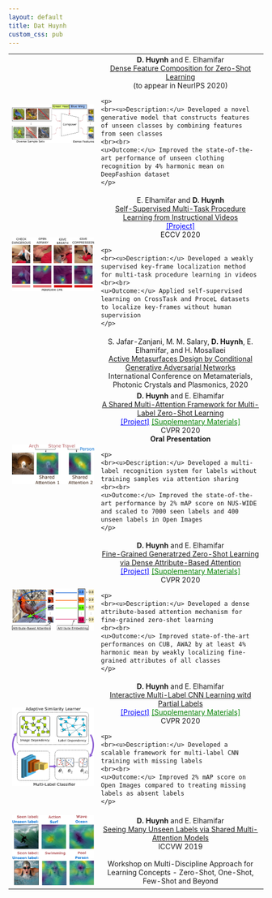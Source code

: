 ```yaml
---
layout: default
title: Dat Huynh
custom_css: pub
---
```


<table>

<tr>
<td>
<img src="figures/dense_feature_composition.png" class="center">
</td>
<td>
	<center>
		<b>D. Huynh</b> and E. Elhamifar<br>
		<a href="">Dense Feature Composition for Zero-Shot Learning</a><br>
		(to appear in NeurIPS 2020)<br>
	</center>
	
	<p>
	<br><u>Description:</u> Developed a novel generative model that constructs features of unseen classes by combining features from seen classes 
	<br><br> 
	<u>Outcome:</u> Improved the state-of-the-art performance of unseen clothing recognition by 4% harmonic mean on DeepFashion dataset 
	</p>
</td>
</tr>

<tr conference="ECCV20">
<td>
<img src="figures/self_sup.png" class="center">
</td>

<td>
	<center>
		E. Elhamifar and <b>D. Huynh</b><br>
		<a href="pubs/eccv20_seflsup_final.pdf">Self-Supervised Multi-Task Procedure Learning from Instructional Videos</a><br>
		<a href="https://gitdub.com/hbdat/eccv20_Multi_Task_Procedure_Learning" style="color:blue;">[Project]</a><br>
		ECCV 2020<br>
	</center>
	
	<p>
	<br><u>Description:</u> Developed a weakly supervised key-frame localization method for multi-task procedure learning in videos 
	<br><br> 
	<u>Outcome:</u> Applied self-supervised learning on CrossTask and ProceL datasets to localize key-frames without human supervision 
	</p>
</td>
</tr>

<tr conference="META20">
<td>
<img src="">
</td>
<td>
	<center>
		S. Jafar-Zanjani, M. M. Salary, <b>D. Huynh</b>, E. Elhamifar, and H. Mosallaei<br>
		<a href="">Active Metasurfaces Design by Conditional Generative Adversarial Networks</a><br>
		International Conference on Metamaterials, Photonic Crystals and Plasmonics, 2020<br>
	</center>
</td>
</tr>

<tr conference="CVPR20">
<td>
<img src="figures/shared_attention.png" class="center">
</td>
<td>
	<center>
		<b>D. Huynh</b> and E. Elhamifar<br>
		<a href="pubs/cvpr20_attentionZSL_final.pdf">A Shared Multi-Attention Framework for Multi-Label Zero-Shot Learning</a><br>
		<a href="https://gitdub.com/hbdat/cvpr20_LESA" style="color:blue;">[Project]</a>
		<a href="pubs/suppmat_attentionZSL_final.pdf" style="color:green;">[Supplementary Materials]</a><br>
		CVPR 2020<br>
		<b>Oral Presentation</b><br>
	</center>
	
	<p>
	<br><u>Description:</u> Developed a multi-label recognition system for labels without training samples via attention sharing 
	<br><br> 
	<u>Outcome:</u> Improved the state-of-the-art performance by 2% mAP score on NUS-WIDE and scaled to 7000 seen labels and 400 unseen labels in Open Images 
	</p>
</td>
</tr>

<tr conference="CVPR20">
<td>
<img src="figures/fine_grained.png" class="center">
</td>
<td>
	<center>
		<b>D. Huynh</b> and E. Elhamifar<br>
		<a href="pubs/cvpr20_finegrainedZSL_final.pdf">Fine-Grained Generatrzed Zero-Shot Learning via Dense Attribute-Based Attention</a><br>
		<a href="https://gitdub.com/hbdat/cvpr20_DAZLE" style="color:blue;">[Project]</a>
		<a href="pubs/suppmat_finegrainedZSL_final.pdf" style="color:green;">[Supplementary Materials]</a><br>
		CVPR 2020<br>
	</center>
	
	<p>
	<br><u>Description:</u> Developed a dense attribute-based attention mechanism for fine-grained zero-shot learning  
	<br><br> 
	<u>Outcome:</u> Improved state-of-the-art performances on CUB, AWA2 by at least 4% harmonic mean by weakly localizing fine-grained attributes of all classes   
	</p>
</td>
</tr>

<tr conference="CVPR20">
<td>
<img src="figures/interactive_learning.png" class="center">
</td>
<td>
	<center>
		<b>D. Huynh</b> and E. Elhamifar<br>
		<a href="pubs/cvpr20_ssmll_final.pdf">Interactive Multi-Label CNN Learning witd Partial Labels</a><br>
		<a href="https://gitdub.com/hbdat/cvpr20_IMCL" style="color:blue;">[Project]</a>
		<a href="pubs/suppmat_ssmll_final.pdf" style="color:green;">[Supplementary Materials]</a><br>
		CVPR 2020<br>
	</center>
	
	<p>
	<br><u>Description:</u> Developed a scalable framework for multi-label CNN training with missing labels 
	<br><br> 
	<u>Outcome:</u> Improved 2% mAP score on Open Images compared to treating missing labels as absent labels 
	</p>
</td>
</tr>

<tr conference="ICCVW19">
<td>
<img src="figures/shared_attention_workshop.png" class="center" >
</td>
<td>
	<center>
		<b>D. Huynh</b> and E. Elhamifar<br>
		<a href="pubs/iccvw19_attentionZSL.pdf">Seeing Many Unseen Labels via Shared Multi-Attention Models</a><br>
		ICCVW 2019
		<br>
		<br>
		Workshop on Multi-Discipline Approach for Learning Concepts - Zero-Shot, One-Shot, Few-Shot and Beyond<br>
	</center>
</td>
</tr>
</table>